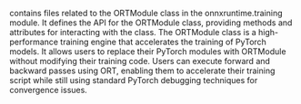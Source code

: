 contains files related to the ORTModule class in the onnxruntime.training module. It defines the API for the ORTModule class, providing methods and attributes for interacting with the class. The ORTModule class is a high-performance training engine that accelerates the training of PyTorch models. It allows users to replace their PyTorch modules with ORTModule without modifying their training code. Users can execute forward and backward passes using ORT, enabling them to accelerate their training script while still using standard PyTorch debugging techniques for convergence issues.